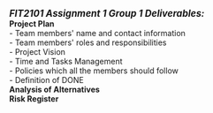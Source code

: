 <b><i><big>FIT2101 Assignment 1 Group 1 Deliverables:</big></i></b>
<br><b> Project Plan </b> <br>- Team members' name and contact
information <br>- Team members' roles and responsibilities <br>- Project
Vision <br>- Time and Tasks Management <br>- Policies which all the
members should follow <br>- Definition of DONE <br><b> Analysis of
Alternatives </b> <br><b> Risk Register </b>
